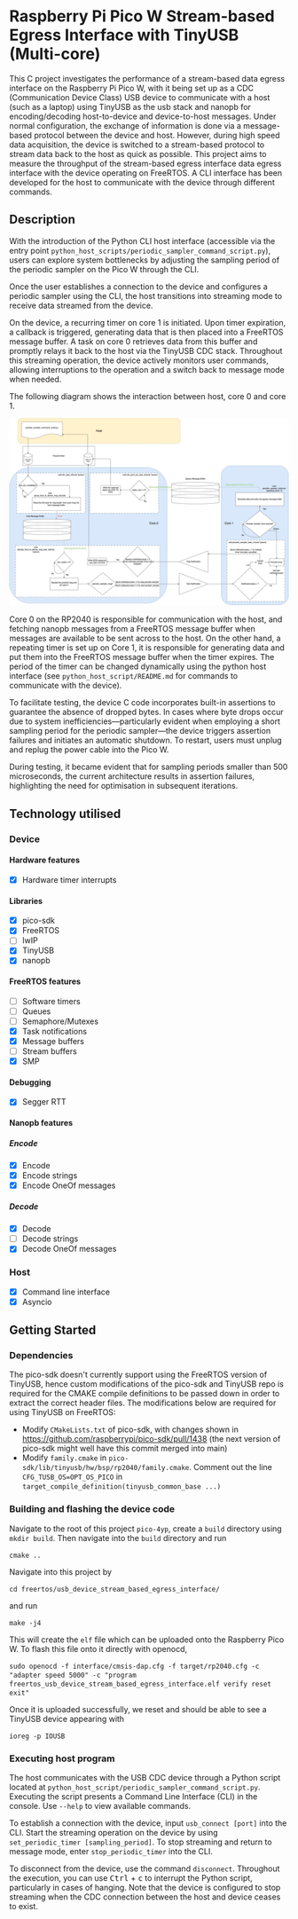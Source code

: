 # Raspberry Pi Pico W Stream-based Egress Interface with TinyUSB (Multi-core)

This C project investigates the performance of a stream-based data egress interface on the Raspberry Pi Pico W, with it being set up as a CDC (Communication Device Class) USB device to communicate with a host (such as a laptop) using TinyUSB as the usb stack and nanopb for encoding/decoding host-to-device and device-to-host messages. Under normal configuration, the exchange of information is done via a message-based protocol between the device and host. However, during high speed data acquisition, the device is switched to a stream-based protocol to stream data back to the host as quick as possible. This project aims to measure the throughput of the stream-based egress interface data egress interface with the device operating on FreeRTOS. A CLI interface has been developed for the host to communicate with the device through different commands.

## Description
With the introduction of the Python CLI host interface (accessible via the entry point `python_host_scripts/periodic_sampler_command_script.py`), users can explore system bottlenecks by adjusting the sampling period of the periodic sampler on the Pico W through the CLI.

Once the user establishes a connection to the device and configures a periodic sampler using the CLI, the host transitions into streaming mode to receive data streamed from the device.

On the device, a recurring timer on core 1 is initiated. Upon timer expiration, a callback is triggered, generating data that is then placed into a FreeRTOS message buffer. A task on core 0 retrieves data from this buffer and promptly relays it back to the host via the TinyUSB CDC stack. Throughout this streaming operation, the device actively monitors user commands, allowing interruptions to the operation and a switch back to message mode when needed.

The following diagram shows the interaction between host, core 0 and core 1.

![tinyusb_stream_based_egress_interface_test_setup](./figures/tinyusb_stream_based_egress_interface_v1.jpg)

Core 0 on the RP2040 is responsible for communication with the host, and fetching nanopb messages from a FreeRTOS message buffer when messages are available to be sent across to the host. On the other hand, a repeating timer is set up on Core 1, it is responsible for generating data and put them into the FreeRTOS message buffer when the timer expires. The period of the timer can be changed dynamically using the python host interface (see `python_host_script/README.md` for commands to communicate with the device).

To facilitate testing, the device C code incorporates built-in assertions to guarantee the absence of dropped bytes. In cases where byte drops occur due to system inefficiencies—particularly evident when employing a short sampling period for the periodic sampler—the device triggers assertion failures and initiates an automatic shutdown. To restart, users must unplug and replug the power cable into the Pico W.

During testing, it became evident that for sampling periods smaller than 500 microseconds, the current architecture results in assertion failures, highlighting the need for optimisation in subsequent iterations.

## Technology utilised
### Device
#### Hardware features
- [x] Hardware timer interrupts

#### Libraries
- [x] pico-sdk
- [x] FreeRTOS
- [ ] lwIP
- [x] TinyUSB
- [x] nanopb

#### FreeRTOS features
- [ ] Software timers
- [ ] Queues
- [ ] Semaphore/Mutexes
- [x] Task notifications
- [x] Message buffers
- [ ] Stream buffers
- [x] SMP

#### Debugging
- [x] Segger RTT

#### Nanopb features
##### Encode
- [x] Encode
- [x] Encode strings
- [x] Encode OneOf messages

##### Decode
- [x] Decode
- [ ] Decode strings
- [x] Decode OneOf messages

### Host
- [x] Command line interface
- [x] Asyncio

## Getting Started

### Dependencies
The pico-sdk doesn't currently support using the FreeRTOS version of TinyUSB, hence custom modifications of the pico-sdk and TinyUSB repo is required for the CMAKE compile definitions to be passed down in order to extract the correct header files. The modifications below are required for using TinyUSB on FreeRTOS:
* Modify `CMakeLists.txt` of pico-sdk, with changes shown in https://github.com/raspberrypi/pico-sdk/pull/1438 (the next version of pico-sdk might well have this commit merged into main)
* Modify `family.cmake` in `pico-sdk/lib/tinyusb/hw/bsp/rp2040/family.cmake`. Comment out the line `CFG_TUSB_OS=OPT_OS_PICO` in `target_compile_definition(tinyusb_common_base ...)`

### Building and flashing the device code
Navigate to the root of this project `pico-4yp`, create a `build` directory using `mkdir build`. Then navigate into the `build` directory and run
```
cmake ..
```
Navigate into this project by
```
cd freertos/usb_device_stream_based_egress_interface/
```
and run
```
make -j4
```
This will create the `elf` file which can be uploaded onto the Raspberry Pico W. To flash this file onto it directly with openocd, 
```
sudo openocd -f interface/cmsis-dap.cfg -f target/rp2040.cfg -c "adapter speed 5000" -c "program freertos_usb_device_stream_based_egress_interface.elf verify reset exit"
```
Once it is uploaded successfully, we reset and should be able to see a TinyUSB device appearing with
```
ioreg -p IOUSB
```

### Executing host program
The host communicates with the USB CDC device through a Python script located at `python_host_script/periodic_sampler_command_script.py`. Executing the script presents a Command Line Interface (CLI) in the console. Use `--help` to view available commands.

To establish a connection with the device, input `usb_connect [port]` into the CLI. Start the streaming operation on the device by using `set_periodic_timer [sampling_period]`. To stop streaming and return to message mode, enter `stop_periodic_timer` into the CLI.

To disconnect from the device, use the command `disconnect`. Throughout the execution, you can use <kbd>Ctrl</kbd> + <kbd>c</kbd> to interrupt the Python script, particularly in cases of hanging. Note that the device is configured to stop streaming when the CDC connection between the host and device ceases to exist.